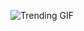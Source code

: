 
<!-- GIF_SECTION -->
![Trending GIF](https://media0.giphy.com/media/v1.Y2lkPThiYjIxNzcyZ3Jqa3RjOTczd3lyMTRwbXlzZmxrN3YwcHdqdTR6OWR5eWh1ZDZsMyZlcD12MV9naWZzX3NlYXJjaCZjdD1n/13KrcHexkHQtnG/giphy.gif)
<!-- END_GIF_SECTION -->
